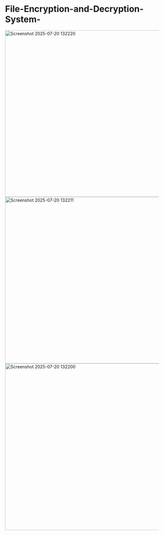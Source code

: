 # File-Encryption-and-Decryption-System-

<img width="1077" height="545" alt="Screenshot 2025-07-20 132220" src="https://github.com/user-attachments/assets/f2404a5a-375d-4a97-8a18-c67167f9766c" />
<img width="1077" height="545" alt="Screenshot 2025-07-20 132211" src="https://github.com/user-attachments/assets/61894a75-f060-4c59-820b-ed18ef83f562" />
<img width="1077" height="545" alt="Screenshot 2025-07-20 132200" src="https://github.com/user-attachments/assets/418dd1cc-19cf-41cf-b6c7-4ac8749ee360" />

